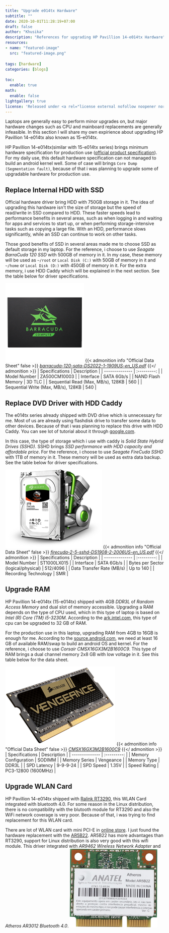 ```yaml
---
title: "Upgrade e014tx Hardware"
subtitle: ""
date: 2020-10-01T11:28:19+07:00
draft: false
author: "Khusika"
description: "References for upgrading HP Pavillion 14-e014tx Hardware"
resources:
- name: "featured-image"
  src: "featured-image.png"

tags: [hardware]
categories: [blogs]

toc:
  enable: true
math:
  enable: false
lightgallery: true
license: 'Released under <a rel="license external nofollow noopener noreffer" href="https://creativecommons.org/licenses/by-nc/4.0/" target="_blank">CC BY-NC 4.0</a>'
---
```


Laptops are generally easy to perform minor upgrades on, but major hardware changes such as CPU and mainboard replacements are generally infeasible. In this section I will share my own expirience about upgrading HP Pavillion 14-e014tx also known as 15-e014tx.
<!--more-->

HP Pavillion 14-e014tx(similar with 15-e014tx series) brings minimum hardware specification for production use ([official product specification](https://support.hp.com/ee-en/document/c03773272)). For my daily use, this default hardware specification can not managed to build an android kernel well. Some of case will brings `Core Dump (Segmentation fault)`, because of that i was planning to upgrade some of upgradable hardware for production use.

## Replace Internal HDD with SSD
Official hardware driver bring HDD with 750GB storage in it. The idea of upgrading this hardware isn't the size of storage but the speed of read/write in SSD compared to HDD. These faster speeds lead to performance benefits in several areas, such as when logging in and waiting for apps and services to start up, or when performing storage-intensive tasks such as copying a large file. With an HDD, performance slows significantly, while an SSD can continue to work on other tasks.

Those good benefits of SSD in several areas made me to choose SSD as default storage in my laptop. For the reference, i choose to use _Seagate BarraCuda 120 SSD_ with 500GB of memory in it. In my case, these memory will be used as `~/root` or `Local Disk (C:)` with 50GB of memory in it and `~/home` or `Local Disk (D:)` with 450GB of memory in it. For the extra memory, i use HDD Caddy which will be explained in the next section. See the table below for driver specifications.

![Seagate BarraCuda SSD](seagate-ssd.png "Seagate BarraCuda SSD")
{{< admonition info "Official Data Sheet" false >}}
_[barracuda-120-sata-DS2022-1-1909US-en_US.pdf](https://www.seagate.com/www-content/datasheets/pdfs/barracuda-120-sata-DS2022-1-1909US-en_US.pdf)_
{{</ admonition >}}
| Specifications | Description |
| -------------- | :---------: |
| Model Number | ZA500CM10003 |
| Interface | SATA 6Gb/s |
| NAND Flash Memory | 3D TLC |
| Sequential Read (Max, MB/s), 128KB | 560 |
| Sequential Write (Max, MB/s), 128KB | 540 |

## Replace DVD Driver with HDD Caddy
The e014tx series already shipped with DVD drive which is unnecessary for me. Most of us are already using flashdisk drive to transfer some data to other devices. Because of that i was planning to replace this drive with HDD Caddy. You can see lot of tutorial about it through [google.com](http://letmegooglethat.com/?q=Replace+HDD+Caddy).

In this case, the type of storage which i use with caddy is _Solid State Hybrid Drives (SSHD)_. SSHD brings _SSD performance with HDD capacity and affordable price_. For the reference, i choose to use _Seagate FireCuda SSHD_ with 1TB of memory in it. These memory will be used as extra data backup. See the table below for driver specifications.

![Seagate FireCuda SSHD](seagate-sshd.png "Seagate FireCuda SSHD")
{{< admonition info "Official Data Sheet" false >}}
_[firecuda-2-5-sshd-DS1908-2-2006US-en_US.pdf](https://www.seagate.com/www-content/datasheets/pdfs/firecuda-2-5-sshd-DS1908-2-2006US-en_US.pdf)_
{{</ admonition >}}
| Specifications | Description |
| -------------- | :---------: |
| Model Number | ST1000LX015 |
| Interface | SATA 6Gb/s |
| Bytes per Sector (logical/physical) | 512/4096 |
| Data Transfer Rate (MB/s) | Up to 140 |
| Recording Technology | SMR |

## Upgrade RAM
HP Pavillion 14-e014tx (15-e014tx) shipped with 4GB _DDR3L_ of _Random Access Memory_ and dual slot of memory accessible. Upgrading a RAM depends on the type of CPU used, which in this type of laptop is based on _Intel (R) Core (TM) i5-3230M_. According to the [ark.intel.com](https://ark.intel.com/content/www/us/en/ark/products/72164/intel-core-i5-3230m-processor-3m-cache-up-to-3-20-ghz-rpga.html), this type of cpu can be upgraded to 32 GB of RAM.

For the production use in this laptop, upgrading RAM from 4GB to 16GB is enough for me. According to the [source.android.com](https://source.android.com/setup/build/requirements#hardware-requirements), we need at least 16 GB of available RAM/swap to build an android OS and kernel. For the reference, i choose to use _Corsair CMSX16GX3M2B1600C9_. This type of RAM brings a dual channel memory 2x8 GB with low voltage in it. See this table below for the data sheet.

![Corsair Vengeance](corsair-vengeance.png "Corsair Vengeance")
{{< admonition info "Official Data Sheet" false >}}
_[CMSX16GX3M2B1600C9](https://www.corsair.com/eu/en/Categories/Products/Memory/Laptop-and-Notebook-Memory/Vengeance%C2%AE-%E2%80%94-16GB-High-Performance-Laptop-Memory-Upgrade-Kit/p/CMSX16GX3M2B1600C9#tab-tech-specs)_
{{</ admonition >}}
| Specifications | Description |
| -------------- | :---------: |
| Memory Configuration | SODIMM |
| Memory Series | Vengeance |
| Memory Type | DDR3L |
| SPD Latency | 9-9-9-24 |
| SPD Speed | 1.35V |
| Speed Rating | PC3-12800 (1600MHz) |

## Upgrade WLAN Card
HP Pavillion 14-e014tx shipped with [Ralink RT3290](https://www.mediatek.com/products/broadbandWifi/rt3290), this WLAN Card integrated with bluetooth 4.0. For some reason in the Linux distribution, there is no compatibility with the blutooth module for RT3290 and also the WiFi network coverage is very poor. Because of that, i was trying to find replacement for this WLAN card.

There are lot of WLAN card with mini PCI-E in [online store](http://letmegooglethat.com/?q=Online+Store). I just found the hardware replacement with the [AR5B22](https://www.aliexpress.com/item/821973599.html). AR5B22 has more advantages than RT3290, support for Linux distribution is also very good with this wifi module. This driver integrated with _AR9462 Wireless Network Adapter_ and _Atheros AR3012 Bluetooth 4.0_.
![Atheros AR5B22](ar5b22-wlan.png "Atheros AR5B22")

